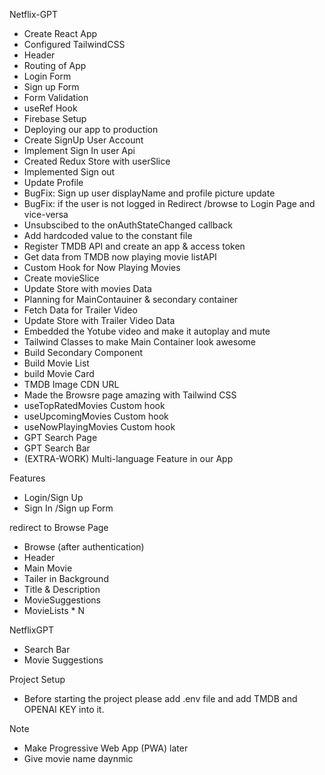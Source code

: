 Netflix-GPT

 - Create React App
 - Configured TailwindCSS
 - Header
 - Routing of App
 - Login Form
 - Sign up Form
 - Form Validation
 - useRef Hook
 - Firebase Setup
 - Deploying our app to production
 - Create SignUp User Account
 - Implement Sign In user Api
 - Created Redux Store with userSlice
 - Implemented Sign out
 - Update Profile
 - BugFix: Sign up user displayName and profile picture update
 - BugFix: if the user is not logged in Redirect /browse to Login Page and vice-versa
 - Unsubscibed to the onAuthStateChanged callback
 - Add hardcoded value to the constant file
 - Register TMDB API and create an app & access token
 - Get data from TMDB now playing movie listAPI
 - Custom Hook for Now Playing Movies
 - Create movieSlice
 - Update Store with movies Data
 - Planning for MainContauiner & secondary container
 - Fetch Data for Trailer Video
 - Update Store with Trailer Video Data
 - Embedded the Yotube video and make it autoplay and mute
 - Tailwind Classes to make Main Container look awesome
 - Build Secondary Component
 - Build Movie List
 - build Movie Card
 - TMDB Image CDN URL
 - Made the Browsre page amazing with Tailwind CSS
 - useTopRatedMovies Custom hook
 - useUpcomingMovies Custom hook
 - useNowPlayingMovies Custom hook
 - GPT Search Page
 - GPT Search Bar
 - (EXTRA-WORK) Multi-language Feature in our App


Features
 - Login/Sign Up
 - Sign In /Sign up Form
    
redirect to Browse Page
 - Browse (after authentication)
 - Header
 - Main Movie
 - Tailer in Background
 - Title & Description
 - MovieSuggestions
 - MovieLists * N

NetflixGPT
 - Search Bar
 - Movie Suggestions

Project Setup
 - Before starting the project please add .env file and add TMDB and OPENAI KEY into it.


Note
- Make Progressive Web App (PWA) later
- Give movie name daynmic


